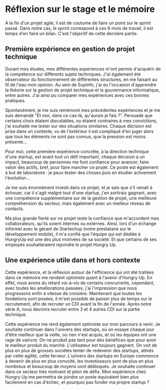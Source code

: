 
Réflexion sur le stage et le mémoire
====================================

À la fin d'un projet agile, il est de coutume de faire un point sur le sprint passé. Dans notre cas, le sprint correspond à ces 6 mois de travail, il est temps d'en faire un bilan. C'est l'objectif de cette dernière partie.

## Première expérience en gestion de projet technique

Durant mes études, mes différentes expériences m'ont permis d'acquérir de la compétence sur différents sujets techniques. J'ai également été observateur du fonctionnement de différentes structures, en me faisant au fil de l'eau mon opinion. Au sein de Supinfo, j'ai eu l'occasion d'apprendre la théorie sur la gestion de projet technique et la gouvernance informatique, entre autres. J'ai ainsi pu comparer mes expériences avec ces bonnes pratiques.

Spontanément, je me suis remémoré mes précédentes expériences et je me suis demandé "Et moi, dans ce cas-là, qu'aurais je fais ?". Persuadé que certains choix étaient discutables, ou étaient contraires à mes convictions, j'ai souhaité me tester sur des situations similaires. Chaque décision est prise dans un contexte, vu de l'extérieur il est compliqué d'en juger alors que tous les éléments ne sont pas connus, que la pression est moins présente... 

Pour moi, cette première expérience concrète, à la direction technique d'une startup, est avant tout un défi important, chaque décision a un impact, beaucoup de personnes me font confiance pour avancer, faire valoir des actifs, bref, pour faire marcher ce projet. Ce poste est également à but de laboratoire : je peux tester des choses puis en étudier activement l'évolution...

Je me suis énormément investi dans ce projet, et je sais que s'il venait à échouer, car il s'agit malgré tout d'une startup, j'en sortirais gagnant, avec une compétence supplémentaire sur de la gestion de projet, une meilleure compréhension du secteur, mais également avec un meilleur réseau de contacts.

Ma plus grande fierté sur ce projet reste la confiance que m'accordent mes collaborateurs, qu'ils soient internes ou externes. Ainsi, lors d'un échange informel avec le gérant de Startechup (notre prestataire sur le développement mobile), il m'a confié que l'équipe qui est dédiée à HungryUp est une des plus motivées de sa société. Et que certains de ses employés souhaiteraient rejoindre le projet Hungry Up.


## Une expérience utile dans et hors contexte

Cette expérience, et la réflexion autour de l'efficience qui ont été traitées dans ce mémoire me rendent optimiste quant à l'avenir d'Hungry Up. En effet, nous avons du retard vis-à-vis de certains concurrents, cependant, avec toutes les améliorations passées, j'ai l'impression que nous progressons enfin à vitesse de croisière. Maintenant que toutes les fondations sont posées, il m'est possible de passer plus de temps sur le recrutement, afin de recruter un CDI avant la fin de l'année. Après notre série A, nous devrons recruter entre 3 et 4 autres CDI sur la partie technique. 

Cette expérience me rend également optimiste sur mon parcours à venir. Je souhaite continuer dans l'univers des startups, où on essaye chaque jour d'être meilleur que la veille, où rien n'est acquis, et où les équipes ont une rage de vaincre. On ne produit pas tant pour des bénéfices que pour avoir le meilleur produit du marché. L'utilisateur est toujours gagnant. On voit de plus en plus de grosses sociétés tenter de redevenir des startups, attirés par cette agilité, cette ferveur. L'univers des startups en Europe commence à devenir de plus en plus convoité, les investisseurs sont de plus en plus nombreux et beaucoup de moyens sont débloqués. Je souhaite continuer dans ce secteur très motivant et plein de défis. Mon expérience chez Hungry Up me permettra de joindre un poste équivalent bien plus facilement en cas d'échec, et pourquoi pas fonder ma propre startup ?
